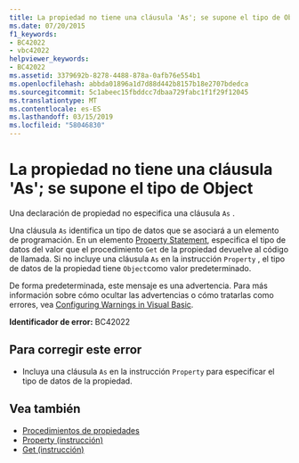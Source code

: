 ```yaml
---
title: La propiedad no tiene una cláusula 'As'; se supone el tipo de Object
ms.date: 07/20/2015
f1_keywords:
- BC42022
- vbc42022
helpviewer_keywords:
- BC42022
ms.assetid: 3379692b-8278-4488-878a-0afb76e554b1
ms.openlocfilehash: abbda01896a1d7d88d442b8157b18e2707bdedca
ms.sourcegitcommit: 5c1abeec15fbddcc7dbaa729fabc1f1f29f12045
ms.translationtype: MT
ms.contentlocale: es-ES
ms.lasthandoff: 03/15/2019
ms.locfileid: "58046830"
---
```

# <a name="property-without-an-as-clause-type-of-object-assumed"></a>La propiedad no tiene una cláusula 'As'; se supone el tipo de Object
Una declaración de propiedad no especifica una cláusula `As` .  
  
 Una cláusula `As` identifica un tipo de datos que se asociará a un elemento de programación. En un elemento [Property Statement](../../visual-basic/language-reference/statements/property-statement.md), especifica el tipo de datos del valor que el procedimiento `Get` de la propiedad devuelve al código de llamada. Si no incluye una cláusula `As` en la instrucción `Property` , el tipo de datos de la propiedad tiene `Object`como valor predeterminado.  
  
 De forma predeterminada, este mensaje es una advertencia. Para más información sobre cómo ocultar las advertencias o cómo tratarlas como errores, vea [Configuring Warnings in Visual Basic](/visualstudio/ide/configuring-warnings-in-visual-basic).  
  
 **Identificador de error:** BC42022  
  
## <a name="to-correct-this-error"></a>Para corregir este error  
  
-   Incluya una cláusula `As` en la instrucción `Property` para especificar el tipo de datos de la propiedad.  
  
## <a name="see-also"></a>Vea también

- [Procedimientos de propiedades](../../visual-basic/programming-guide/language-features/procedures/property-procedures.md)
- [Property (instrucción)](../../visual-basic/language-reference/statements/property-statement.md)
- [Get (instrucción)](../../visual-basic/language-reference/statements/get-statement.md)
